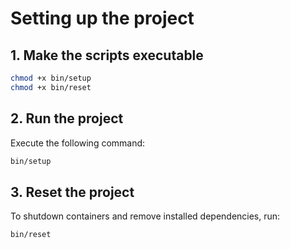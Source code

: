 # Setting up the project

## 1. Make the scripts executable

```bash
chmod +x bin/setup
chmod +x bin/reset
```

## 2. Run the project

Execute the following command:

```bash
bin/setup
```

## 3. Reset the project

To shutdown containers and remove installed dependencies, run:

```bash
bin/reset
```